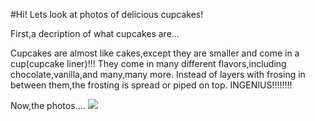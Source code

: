 #Hi!  Lets look at photos of delicious cupcakes!

First,a decription of what cupcakes are...

Cupcakes are almost like cakes,except they are smaller and come in a cup(cupcake liner)!!!
They come in many different flavors,including chocolate,vanilla,and many,many more.
Instead of layers with frosing in between them,the frosting is spread or piped on top.
INGENIUS!!!!!!!!

Now,the photos....
<img src="..\images\Emoticons\cool.png">
